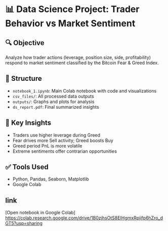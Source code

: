 # 📊 Data Science Project: Trader Behavior vs Market Sentiment

## 🔍 Objective
Analyze how trader actions (leverage, position size, side, profitability) respond to market sentiment classified by the Bitcoin Fear & Greed Index.

## 📁 Structure
- `notebook_1.ipynb`: Main Colab notebook with code and visualizations
- `csv_files/`: All processed data outputs
- `outputs/`: Graphs and plots for analysis
- `ds_report.pdf`: Final summarized insights

## 📌 Key Insights
- Traders use higher leverage during Greed
- Fear drives more Sell activity; Greed boosts Buy
- Greed period PnL is more volatile
- Extreme sentiments offer contrarian opportunities

## ✅ Tools Used
- Python, Pandas, Seaborn, Matplotlib
- Google Colab
##  link 
[Open notebook in Google Colab] https://colab.research.google.com/drive/1B0zjhsOtS8EIHgmxRpjifp6hZro_dGT5?usp=sharing
